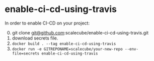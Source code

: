 # enable-ci-cd-using-travis
In order to enable CI-CD on your project:

0. git clone git@github.com:scalecube/enable-ci-cd-using-travis.git
1. download secrets file.
2. `docker build . --tag enable-ci-cd-using-travis`
3. `docker run -e GITREPONAME=scalecube/your-new-repo --env-file=secrets enable-ci-cd-using-travis`
